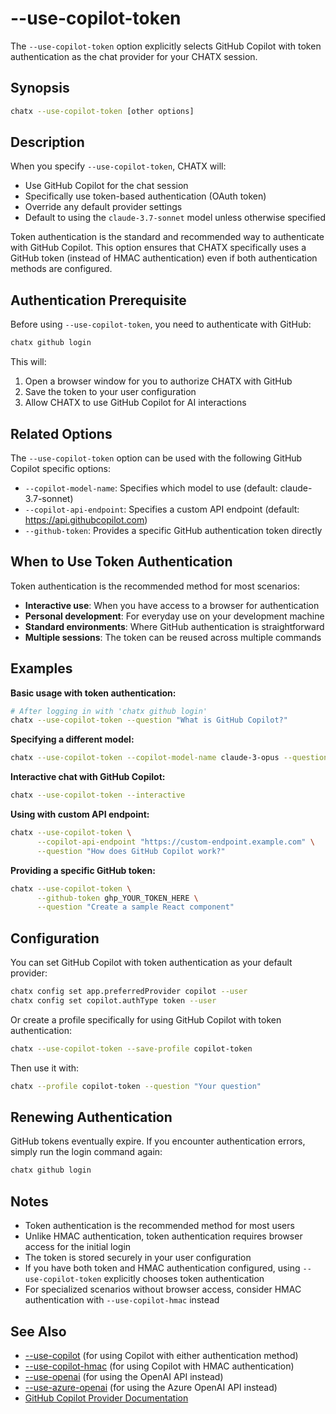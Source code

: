 # --use-copilot-token

The `--use-copilot-token` option explicitly selects GitHub Copilot with token authentication as the chat provider for your CHATX session.

## Synopsis

```bash
chatx --use-copilot-token [other options]
```

## Description

When you specify `--use-copilot-token`, CHATX will:

- Use GitHub Copilot for the chat session
- Specifically use token-based authentication (OAuth token)
- Override any default provider settings
- Default to using the `claude-3.7-sonnet` model unless otherwise specified

Token authentication is the standard and recommended way to authenticate with GitHub Copilot. This option ensures that CHATX specifically uses a GitHub token (instead of HMAC authentication) even if both authentication methods are configured.

## Authentication Prerequisite

Before using `--use-copilot-token`, you need to authenticate with GitHub:

```bash
chatx github login
```

This will:
1. Open a browser window for you to authorize CHATX with GitHub
2. Save the token to your user configuration
3. Allow CHATX to use GitHub Copilot for AI interactions

## Related Options

The `--use-copilot-token` option can be used with the following GitHub Copilot specific options:

- `--copilot-model-name`: Specifies which model to use (default: claude-3.7-sonnet)
- `--copilot-api-endpoint`: Specifies a custom API endpoint (default: https://api.githubcopilot.com)
- `--github-token`: Provides a specific GitHub authentication token directly

## When to Use Token Authentication

Token authentication is the recommended method for most scenarios:

- **Interactive use**: When you have access to a browser for authentication
- **Personal development**: For everyday use on your development machine
- **Standard environments**: Where GitHub authentication is straightforward
- **Multiple sessions**: The token can be reused across multiple commands

## Examples

**Basic usage with token authentication:**

```bash
# After logging in with 'chatx github login'
chatx --use-copilot-token --question "What is GitHub Copilot?"
```

**Specifying a different model:**

```bash
chatx --use-copilot-token --copilot-model-name claude-3-opus --question "Explain quantum computing"
```

**Interactive chat with GitHub Copilot:**

```bash
chatx --use-copilot-token --interactive
```

**Using with custom API endpoint:**

```bash
chatx --use-copilot-token \
      --copilot-api-endpoint "https://custom-endpoint.example.com" \
      --question "How does GitHub Copilot work?"
```

**Providing a specific GitHub token:**

```bash
chatx --use-copilot-token \
      --github-token ghp_YOUR_TOKEN_HERE \
      --question "Create a sample React component"
```

## Configuration

You can set GitHub Copilot with token authentication as your default provider:

```bash
chatx config set app.preferredProvider copilot --user
chatx config set copilot.authType token --user
```

Or create a profile specifically for using GitHub Copilot with token authentication:

```bash
chatx --use-copilot-token --save-profile copilot-token
```

Then use it with:

```bash
chatx --profile copilot-token --question "Your question"
```

## Renewing Authentication

GitHub tokens eventually expire. If you encounter authentication errors, simply run the login command again:

```bash
chatx github login
```

## Notes

- Token authentication is the recommended method for most users
- Unlike HMAC authentication, token authentication requires browser access for the initial login
- The token is stored securely in your user configuration
- If you have both token and HMAC authentication configured, using `--use-copilot-token` explicitly chooses token authentication
- For specialized scenarios without browser access, consider HMAC authentication with `--use-copilot-hmac` instead

## See Also

- [--use-copilot](./use-copilot.md) (for using Copilot with either authentication method)
- [--use-copilot-hmac](./use-copilot-hmac.md) (for using Copilot with HMAC authentication)
- [--use-openai](./use-openai.md) (for using the OpenAI API instead)
- [--use-azure-openai](./use-azure-openai.md) (for using the Azure OpenAI API instead)
- [GitHub Copilot Provider Documentation](/providers/github-copilot)